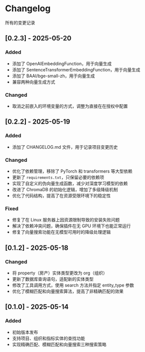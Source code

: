 # Changelog

所有的变更记录

## [0.2.3] - 2025-05-20

### Added
- 添加了 OpenAIEmbeddingFunction，用于向量生成
- 添加了 SentenceTransformerEmbeddingFunction，用于向量生成
- 添加了 BAAI/bge-small-zh，用于向量生成
- 兼容两种向量生成方式

### Changed
- 取消之前嵌入的环境变量的方式，调整为直接在在授权中配置

## [0.2.2] - 2025-05-19

### Added
- 添加了 CHANGELOG.md 文件，用于记录项目变更历史

### Changed
- 优化了依赖管理，移除了 PyTorch 和 transformers 等大型依赖
- 更新了 `requirements.txt`，只保留必要的依赖项
- 实现了自定义的伪向量生成函数，减少对深度学习模型的依赖
- 改进了 ChromaDB 的初始化逻辑，增加了多级降级机制
- 优化了代码结构，提高了在资源受限环境下的稳定性

### Fixed
- 修复了在 Linux 服务器上因资源限制导致的安装失败问题
- 解决了依赖冲突问题，确保插件在无 GPU 环境下也能正常运行
- 修复了向量搜索功能在无模型可用时的降级处理逻辑

## [0.1.2] - 2025-05-18

### Changed
- 将 property（房产）实体类型更改为 org（组织）
- 更新了数据库查询语句，适配新的实体类型
- 修改了工具调用方式，使用 search 方法并指定 entity_type 参数
- 优化了模糊匹配和向量搜索算法，提高了非精确匹配的效果

## [0.1.0] - 2025-05-14

### Added
- 初始版本发布
- 支持项目、组织和指标实体的查找功能
- 实现精确匹配、模糊匹配和向量搜索三种搜索策略
